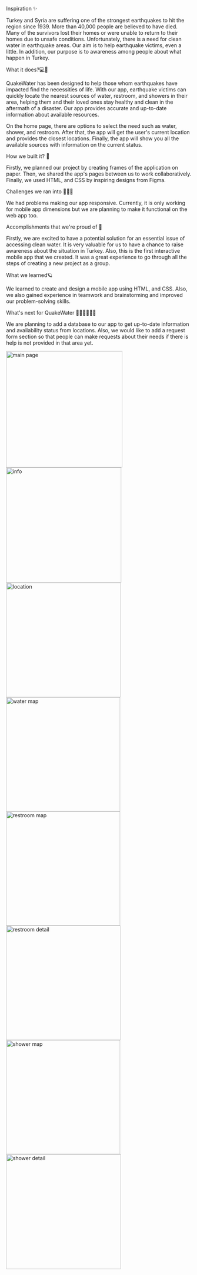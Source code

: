 Inspiration ✨

Turkey and Syria are suffering one of the strongest earthquakes to hit the region since 1939. More than 40,000 people are believed to have died. Many of the survivors lost their homes or were unable to return to their homes due to unsafe conditions. Unfortunately, there is a need for clean water in earthquake areas. Our aim is to help earthquake victims, even a little. In addition, our purpose is to awareness among people about what happen in Turkey.

What it does?💻📱

QuakeWater has been designed to help those whom earthquakes have impacted find the necessities of life. With our app, earthquake victims can quickly locate the nearest sources of water, restroom, and showers in their area, helping them and their loved ones stay healthy and clean in the aftermath of a disaster. Our app provides accurate and up-to-date information about available resources.

On the home page, there are options to select the need such as water, shower, and restroom. After that, the app will get the user's current location and provides the closest locations. Finally, the app will show you all the available sources with information on the current status.

How we built it? 🦾

Firstly, we planned our project by creating frames of the application on paper. Then, we shared the app's pages between us to work collaboratively. Finally, we used HTML, and CSS by inspiring designs from Figma.

Challenges we ran into 🚣🏻‍♂️

We had problems making our app responsive. Currently, it is only working for mobile app dimensions but we are planning to make it functional on the web app too.

Accomplishments that we're proud of 👾

Firstly, we are excited to have a potential solution for an essential issue of accessing clean water. It is very valuable for us to have a chance to raise awareness about the situation in Turkey. Also, this is the first interactive mobile app that we created. It was a great experience to go through all the steps of creating a new project as a group.

What we learned🪐

We learned to create and design a mobile app using HTML, and CSS. Also, we also gained experience in teamwork and brainstorming and improved our problem-solving skills.

What's next for QuakeWater 👩🏻‍💻👩🏽‍💻

We are planning to add a database to our app to get up-to-date information and availability status from locations. Also, we would like to add a request form section so that people can make requests about their needs if there is help is not provided in that area yet.


<img width="316" alt="main page" src="https://user-images.githubusercontent.com/73432891/219928741-a19af637-f27d-41ce-a4f6-a30c34889850.png"><img width="313" alt="info" src="https://user-images.githubusercontent.com/73432891/219928768-f4e66632-25c4-41d5-94c7-51d5b64c0b1f.png"><img width="311" alt="location" src="https://user-images.githubusercontent.com/73432891/219928785-780e12af-07d5-4059-a01f-87f48bc5244f.png"><img width="310" alt="water map" src="https://user-images.githubusercontent.com/73432891/219928808-899feca0-0884-4f88-82c2-2a5497f0cb8a.png"><img width="310" alt="restroom map" src="https://user-images.githubusercontent.com/73432891/219928836-800e17c3-9fd9-472d-98f2-2ae97311b679.png"><img width="311" alt="restroom detail" src="https://user-images.githubusercontent.com/73432891/219928855-70692a79-03fd-40ef-b785-8bf095fc5ba4.png"><img width="310" alt="shower map" src="https://user-images.githubusercontent.com/73432891/219928879-7ea03147-23af-4bf7-a941-2e4cb0f0d15e.png"><img width="312" alt="shower detail" src="https://user-images.githubusercontent.com/73432891/219928889-dc800e93-5170-4c5e-bdab-a4be17810977.png">
